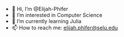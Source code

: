 - 👋 Hi, I’m @Elijah-Phifer
- 👀 I’m interested in Computer Science
- 🌱 I’m currently learning Julia
- 📫 How to reach me: elijah.phifer@selu.edu

<!---
Elijah-Phifer/Elijah-Phifer is a ✨ special ✨ repository because its `README.md` (this file) appears on your GitHub profile.
You can click the Preview link to take a look at your changes.
--->
